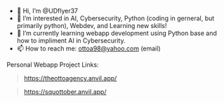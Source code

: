 - 👋 Hi, I’m @UDflyer37
- 👀 I’m interested in AI, Cybersecurity, Python (coding in gerneral, but primarily python), Webdev, and Learning new skills!
- 🌱 I’m currently learning webapp development using Python base and how to impliment AI in Cybersecurity.
- 📫 How to reach me: ottoa98@yahoo.com (email) 

<!---
UDflyer37/UDflyer37 is a ✨ special ✨ repository because its `README.md` (this file) appears on your GitHub profile.
You can click the Preview link to take a look at your changes.
--->

Personal Webapp Project Links:
> https://theottoagency.anvil.app/

> https://squottober.anvil.app/
